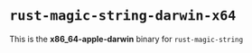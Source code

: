 # `rust-magic-string-darwin-x64`

This is the **x86_64-apple-darwin** binary for `rust-magic-string`
